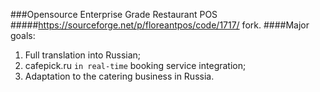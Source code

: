 ###Opensource Enterprise Grade Restaurant POS
#####https://sourceforge.net/p/floreantpos/code/1717/ fork.
####Major goals:
1. Full translation into Russian;
1. cafepick.ru `in real-time` booking service integration;
1. Adaptation to the catering business in Russia.